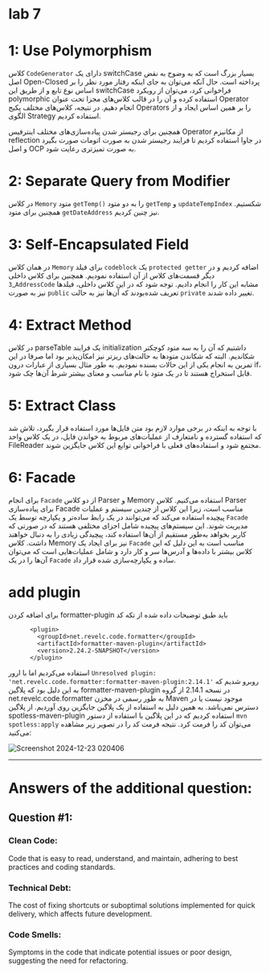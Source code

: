 # lab 7

# 1: Use Polymorphism

کلاس `CodeGenerator` دارای یک switchCase بسیار بزرگ است که به وضوح به نقض اصل Open-Closed پرداخته است. حال آنکه می‌توان به جای اینکه رفتار مورد نظر را بر اساس نوع تابع و از طریق این switchCase فراخوانی کرد، می‌توان از رویکرد polymorphic استفاده کرده و آن را در قالب کلاس‌های مجزا تحت عنوان Operator انجام دهیم.
در نتیجه، کلاس‌های مختلف پکیج Operators را بر همین اساس ایجاد و از الگوی Strategy استفاده کردیم.

همچنین برای رجیستر شدن پیاده‌سازی‌های مختلف اینترفیس Operator از مکانیزم reflection در جاوا استفاده کردیم تا فرایند رجیستر شدن به صورت اتومات صورت بگیرد و اصل OCP به صورت تمیز‌تری رعایت شود.

# 2: Separate Query from Modifier

در کلاس `Memory` متود `getTemp()` را به دو متود `getTemp` و `updateTempIndex` شکستیم.
همچنین برای متود `getDateAddress` نیز چنین کردیم.

# 3: Self-Encapsulated Field

در همان کلاس `Memory` برای فیلد `codeblock` یک `protected getter` اضافه کردیم و در دیگر قسمت‌های کلاس از آن استفاده نمودیم.
همچنین برای کلاس داخلی \_`3AddressCode` مشابه این کار را انجام دادیم. توجه شود که در این کلاس داخلی، فیلد‌ها نیز به صورت `public` تعریف شده‌بودند که آن‌ها نیز به حالت `private` تغییر داده شدند.

# 4: Extract Method

در کلاس parseTable یک فرایند initialization داشتیم که آن را به سه متود کوچکتر شکاندیم. البته که شکاندن متود‌ها به حالت‌های ریزتر نیز امکان‌پذیر بود اما صرفا در این تمرین به انجام یکی از این حالات بسنده نمودیم.
به طور مثال بسیاری از عبارات درون if، قابل استخراج هستند تا در یک متود با نام مناسب و معنای بیشتر شرط آن‌ها چک شود.

# 5: Extract Class

با توجه به اینکه در برخی موارد لازم بود متن فایل‌ها مورد استفاده قرار بگیرد، تلاش شد که استفاده گسترده و نامتعارف از عملیات‌های مربوط به خواندن فایل، در یک کلاس واحد FileReader مجتمع شود و استفاده‌های فعلی با فراخوانی توابع این کلاس جایگزین شوند.

# 6: Facade

برای انجام `Facade` از دو کلاس Parser و Memory استفاده می‌کنیم. کلاس Parser برای پیاده‌سازی Facade مناسب است، زیرا این کلاس از چندین سیستم و عملیات پیچیده استفاده می‌کند که می‌توانند در یک رابط ساده‌تر و یکپارچه توسط یک `Facade` مدیریت شوند. این سیستم‌های پیچیده شامل اجزای مختلفی هستند که در صورتی که کاربر بخواهد به‌طور مستقیم از آن‌ها استفاده کند، پیچیدگی زیادی را به دنبال خواهند داشت.
کلاس Memory نیز برای ایجاد یک `Facade` مناسب‌ است به این دلیل که این کلاس بیشتر با داده‌ها و آدرس‌ها سر و کار دارد و شامل عملیات‌هایی است که می‌توان آن‌ها را در یک `Facade` ساده و یکپارچه‌سازی شده قرار داد.

# add plugin

برای اضافه کردن formatter-plugin باید طبق توضیحات داده شده از تکه کد

```
      <plugin>
        <groupId>net.revelc.code.formatter</groupId>
        <artifactId>formatter-maven-plugin</artifactId>
        <version>2.24.2-SNAPSHOT</version>
      </plugin>
```

استفاده می‌کردیم اما با ارور `Unresolved plugin: 'net.revelc.code.formatter:formatter-maven-plugin:2.14.1'` روبرو شدیم که به این دلیل بود که پلاگین formatter-maven-plugin در نسخه 2.14.1 از گروه net.revelc.code.formatter به طور رسمی در مخزن Maven موجود نیست یا در دسترس نمی‌باشد. به همین دلیل به استفاده از یک پلاگین جایگزین روی آوردیم. از پلاگین spotless-maven-plugin استفاده کردیم که در این پلاگین با استفاده از دستور `mvn spotless:apply` می‌توان کد را فرمت کرد. نتیجه فرمت کد را در تصویر زیر مشاهده می‌کنید:

![Screenshot 2024-12-23 020406](https://github.com/user-attachments/assets/5bf1cf1e-365a-4282-a875-3d3dd82ef67c)

---

# Answers of the additional question:

## Question #1:

### Clean Code:

Code that is easy to read, understand, and maintain, adhering to best practices and coding standards.

### Technical Debt:

The cost of fixing shortcuts or suboptimal solutions implemented for quick delivery, which affects future development.

### Code Smells:

Symptoms in the code that indicate potential issues or poor design, suggesting the need for refactoring.
